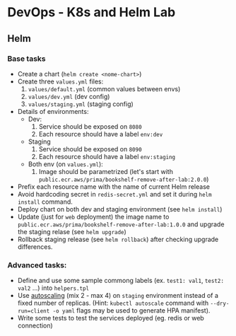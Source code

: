 
# DevOps -  K8s and Helm Lab 

## Helm 

### Base tasks

- Create a chart (`helm create <nome-chart>`)
- Create three `values.yml` files:
    1. `values/default.yml` (common values between envs)
    2. `values/dev.yml` (dev config)
    3. `values/staging.yml` (staging config)
- Details of environments:
    - Dev:
        1. Service should be exposed on `8080`
        2. Each resource should have a label `env:dev`
    - Staging 
        1. Service should be exposed on `8090`
        2. Each resource should have a label `env:staging` 
    - Both env (on `values.yml`):
        1. Image should be parametrized (let's start with `public.ecr.aws/prima/bookshelf-remove-after-lab:2.0.0`)
- Prefix each resource name with the name of current Helm release
- Avoid hardcoding secret in `redis-secret.yml` and set it during `helm install` command.
- Deploy chart on both dev and staging environment (see `helm install`)
- Update (just for `web` deployment) the image name to `public.ecr.aws/prima/bookshelf-remove-after-lab:1.0.0` and upgrade the staging relase (see `helm upgrade`)
- Rollback staging release (see `helm rollback`) after checking upgrade differences.

### Advanced tasks:

- Define and use some sample commong labels (ex. `test1: val1`, `test2: val2` ...) into `helpers.tpl`
- Use [autoscaling](https://kubernetes.io/docs/tasks/run-application/horizontal-pod-autoscale/)  (mix 2 - max 4) on `staging` environment instead of a fixed number of replicas. (Hint: `kubectl autoscale` command with `--dry-run=client -o yaml` flags may be used to generate HPA manifest).
- Write some tests to test the services deployed (eg. redis or web connection)

